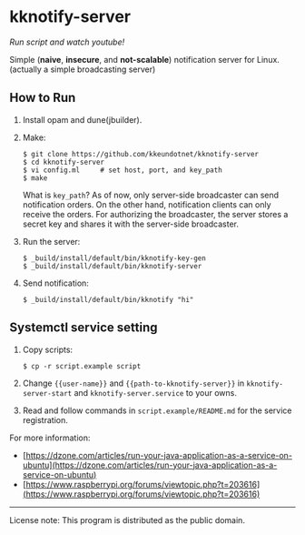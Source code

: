 kknotify-server
======

*Run script and watch youtube!*

Simple (**naive**, **insecure**, and **not-scalable**) notification
server for Linux.  (actually a simple broadcasting server)

How to Run
------

1.  Install opam and dune(jbuilder).

2.  Make:

    ```
    $ git clone https://github.com/kkeundotnet/kknotify-server
    $ cd kknotify-server
    $ vi config.ml     # set host, port, and key_path
    $ make
    ```

    What is `key_path`?  As of now, only server-side broadcaster can
    send notification orders.  On the other hand, notification clients
    can only receive the orders.  For authorizing the broadcaster, the
    server stores a secret key and shares it with the server-side
    broadcaster.

3.  Run the server:

    ```
    $ _build/install/default/bin/kknotify-key-gen
    $ _build/install/default/bin/kknotify-server
    ```

4.  Send notification:

    ```
    $ _build/install/default/bin/kknotify "hi"
    ```

Systemctl service setting
------

1.  Copy scripts:

    ```
    $ cp -r script.example script
    ```

2.  Change `{{user-name}}` and `{{path-to-kknotify-server}}` in
    `kknotify-server-start` and `kknotify-server.service` to your
    owns.

3.  Read and follow commands in `script.example/README.md` for the
    service registration.

For more information:

* [https://dzone.com/articles/run-your-java-application-as-a-service-on-ubuntu](https://dzone.com/articles/run-your-java-application-as-a-service-on-ubuntu)
* [https://www.raspberrypi.org/forums/viewtopic.php?t=203616](https://www.raspberrypi.org/forums/viewtopic.php?t=203616)

******

License note: This program is distributed as the public domain.
